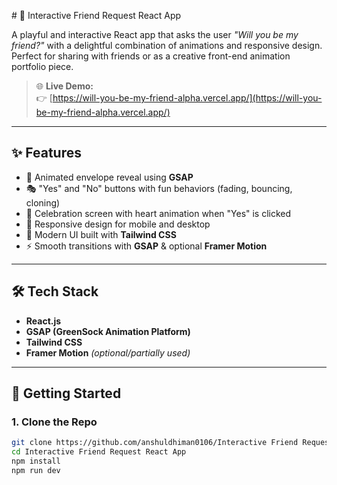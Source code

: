 \# 💌 Interactive Friend Request React App

A playful and interactive React app that asks the user _"Will you be my friend?"_ with a delightful combination of animations and responsive design. Perfect for sharing with friends or as a creative front-end animation portfolio piece.

> 🌐 **Live Demo:**  
> 👉 [https://will-you-be-my-friend-alpha.vercel.app/](https://will-you-be-my-friend-alpha.vercel.app/)

---

## ✨ Features

- 💖 Animated envelope reveal using **GSAP**
- 🎭 "Yes" and "No" buttons with fun behaviors (fading, bouncing, cloning)
- 🎉 Celebration screen with heart animation when "Yes" is clicked
- 📱 Responsive design for mobile and desktop
- 🎨 Modern UI built with **Tailwind CSS**
- ⚡ Smooth transitions with **GSAP** & optional **Framer Motion**

---

## 🛠 Tech Stack

- **React.js**
- **GSAP (GreenSock Animation Platform)**
- **Tailwind CSS**
- **Framer Motion** *(optional/partially used)*

---

## 🚀 Getting Started

### 1. Clone the Repo

```bash
git clone https://github.com/anshuldhiman0106/Interactive Friend Request React App.git
cd Interactive Friend Request React App
npm install
npm run dev


